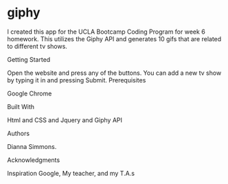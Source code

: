 # giphy

I created this app for the UCLA Bootcamp Coding Program for week 6 homework.  This utilizes the Giphy API and generates 10 gifs that are related to different tv shows.  

Getting Started

Open the website and press any of the buttons. You can add a new tv show by typing it in and pressing Submit.
Prerequisites

Google Chrome

Built With

Html and CSS and Jquery and Giphy API

Authors

Dianna Simmons.

Acknowledgments

Inspiration
Google, My teacher, and my T.A.s
